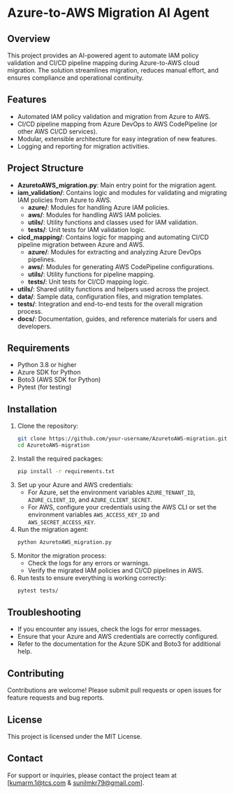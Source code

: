 # Azure-to-AWS Migration AI Agent

## Overview
This project provides an AI-powered agent to automate IAM policy validation and CI/CD pipeline mapping during Azure-to-AWS cloud migration. The solution streamlines migration, 
reduces manual effort, and ensures compliance and operational continuity.

## Features
- Automated IAM policy validation and migration from Azure to AWS.
- CI/CD pipeline mapping from Azure DevOps to AWS CodePipeline (or other AWS CI/CD services).
- Modular, extensible architecture for easy integration of new features.
- Logging and reporting for migration activities.

## Project Structure
- **AzuretoAWS_migration.py**: Main entry point for the migration agent.
- **iam_validation/**: Contains logic and modules for validating and migrating IAM policies from Azure to AWS.
  - **azure/**: Modules for handling Azure IAM policies.
  - **aws/**: Modules for handling AWS IAM policies.
  - **utils/**: Utility functions and classes used for IAM validation.
  - **tests/**: Unit tests for IAM validation logic.
- **cicd_mapping/**: Contains logic for mapping and automating CI/CD pipeline migration between Azure and AWS.
  - **azure/**: Modules for extracting and analyzing Azure DevOps pipelines.
  - **aws/**: Modules for generating AWS CodePipeline configurations.
  - **utils/**: Utility functions for pipeline mapping.
  - **tests/**: Unit tests for CI/CD mapping logic.
- **utils/**: Shared utility functions and helpers used across the project.
- **data/**: Sample data, configuration files, and migration templates.
- **tests/**: Integration and end-to-end tests for the overall migration process.
- **docs/**: Documentation, guides, and reference materials for users and developers.

## Requirements
- Python 3.8 or higher
- Azure SDK for Python
- Boto3 (AWS SDK for Python)
- Pytest (for testing)

## Installation
1. Clone the repository:
    ```bash
    git clone https://github.com/your-username/AzuretoAWS-migration.git
    cd AzuretoAWS-migration
    ```
2. Install the required packages:
    ```bash
    pip install -r requirements.txt
    ```
3. Set up your Azure and AWS credentials:
    - For Azure, set the environment variables `AZURE_TENANT_ID`, `AZURE_CLIENT_ID`, and `AZURE_CLIENT_SECRET`.
    - For AWS, configure your credentials using the AWS CLI or set the environment variables `AWS_ACCESS_KEY_ID` and `AWS_SECRET_ACCESS_KEY`.
4. Run the migration agent:
    ```bash
    python AzuretoAWS_migration.py
    ```
5. Monitor the migration process:
    - Check the logs for any errors or warnings.
    - Verify the migrated IAM policies and CI/CD pipelines in AWS.
6. Run tests to ensure everything is working correctly:
    ```bash
    pytest tests/
    ```

## Troubleshooting
- If you encounter any issues, check the logs for error messages.
- Ensure that your Azure and AWS credentials are correctly configured.
- Refer to the documentation for the Azure SDK and Boto3 for additional help.

## Contributing
Contributions are welcome! Please submit pull requests or open issues for feature requests and bug reports.

## License
This project is licensed under the MIT License.

## Contact
For support or inquiries, please contact the project team at [kumarm.1@tcs.com & sunilmkr79@gmail.com].